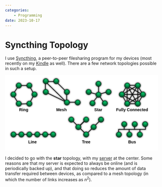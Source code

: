 ```yaml
---
categories:
    - Programming
date: 2023-10-17
---
```

# Syncthing Topology

I use [Syncthing], a peer-to-peer filesharing program for my devices (most recently on my [Kindle] as well). There are a few network topologies possible in such a setup.

![](../../static/images/2023-10-17/topology.png)

<!-- more -->

I decided to go with the **star** topology, with my [server] at the center. Some reasons are that my server is expected to always be online (and is periodically backed up), and that doing so reduces the amount of data transfer required between devices, as compared to a mesh topology (in which the number of links increases as $n^2$).

[Kindle]: 2023-10-17-kindle-sync.md
[Syncthing]: https://syncthing.net/
[server]: 2022-05-22-my-self-hosting-journey.md
